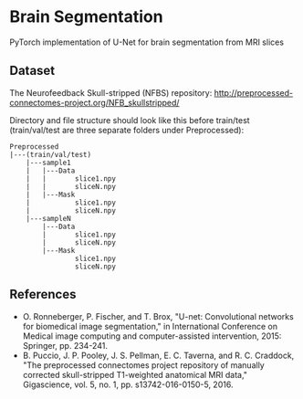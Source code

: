 # Brain Segmentation
PyTorch implementation of U-Net for brain segmentation from MRI slices

## Dataset
The Neurofeedback Skull-stripped (NFBS) repository:
http://preprocessed-connectomes-project.org/NFB_skullstripped/

Directory and file structure should look like this before train/test (train/val/test are three separate folders under Preprocessed):
```
Preprocessed
|---(train/val/test)
    |---sample1
    |   |---Data
    |   |       slice1.npy
    |   |       sliceN.npy
    |   |---Mask
    |           slice1.npy
    |           sliceN.npy
    |---sampleN
        |---Data
        |       slice1.npy
        |       sliceN.npy
        |---Mask
                slice1.npy
                sliceN.npy
```

## References
- O. Ronneberger, P. Fischer, and T. Brox, "U-net: Convolutional networks for biomedical image segmentation," in International Conference on Medical image computing and computer-assisted intervention, 2015: Springer, pp. 234-241.
- B. Puccio, J. P. Pooley, J. S. Pellman, E. C. Taverna, and R. C. Craddock, "The preprocessed connectomes project repository of manually corrected skull-stripped T1-weighted anatomical MRI data," Gigascience, vol. 5, no. 1, pp. s13742-016-0150-5, 2016.
